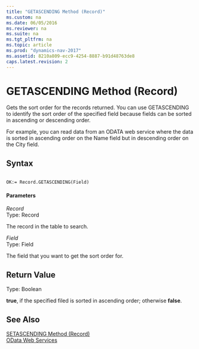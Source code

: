 ```yaml
---
title: "GETASCENDING Method (Record)"
ms.custom: na
ms.date: 06/05/2016
ms.reviewer: na
ms.suite: na
ms.tgt_pltfrm: na
ms.topic: article
ms.prod: "dynamics-nav-2017"
ms.assetid: 8210a809-ecc9-4254-8887-b91d48763de8
caps.latest.revision: 2
---
```

# GETASCENDING Method (Record)
Gets the sort order for the records returned. You can use GETASCENDING to identify the sort order of the specified field because fields can be sorted in ascending or descending order.  
  
 For example, you can read data from an ODATA web service where the data is sorted in ascending order on the Name field but in descending order on the City field.  
  
## Syntax  
  
```  
  
OK:= Record.GETASCENDING(Field)  
```  
  
#### Parameters  
 *Record*  
 Type: Record  
  
 The record in the table to search.  
  
 *Field*  
 Type: Field  
  
 The field that you want to get the sort order for.  
  
## Return Value  
 Type: Boolean  
  
 **true**, if the specified filed is sorted in ascending order; otherwise **false**.  
  
## See Also  
 [SETASCENDING Method \(Record\)](devenv-SETASCENDING-Method-Record.md)   
 [OData Web Services](OData-Web-Services.md)